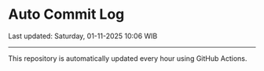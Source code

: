 # Auto Commit Log

Last updated: Saturday, 01-11-2025 10:06 WIB

---

This repository is automatically updated every hour using GitHub Actions.
